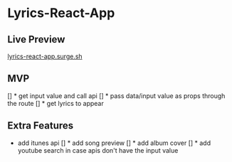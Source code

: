 # Lyrics-React-App
## Live Preview
[lyrics-react-app.surge.sh](http://lyrics-react-app.surge.sh)
## MVP
[] * get input value and call api
[] * pass data/input value as props through the route
[] * get lyrics to appear

## Extra Features
* add itunes api
 [] * add song preview
 [] * add album cover
[] * add youtube search in case apis don't have the input value
